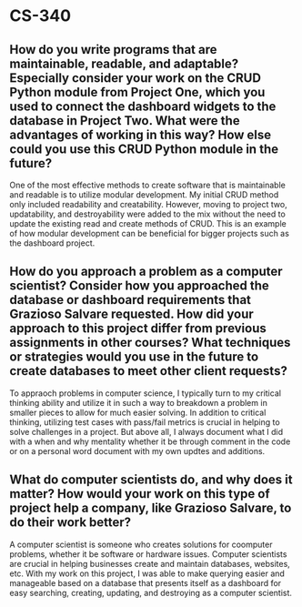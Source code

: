 # CS-340

## How do you write programs that are maintainable, readable, and adaptable? Especially consider your work on the CRUD Python module from Project One, which you used to connect the dashboard widgets to the database in Project Two. What were the advantages of working in this way? How else could you use this CRUD Python module in the future?

One of the most effective methods to create software that is maintainable and readable is to utilize modular development. My initial CRUD method only included readability and creatability. However, moving to project two, updatability, and destroyability were added to the mix without the need to update the existing read and create methods of CRUD. This is an example of how modular development can be beneficial for bigger projects such as the dashboard project. 

## How do you approach a problem as a computer scientist? Consider how you approached the database or dashboard requirements that Grazioso Salvare requested. How did your approach to this project differ from previous assignments in other courses? What techniques or strategies would you use in the future to create databases to meet other client requests?

To appraoch problems in computer science, I typically turn to my critical thinking ability and utilize it in such a way to breakdown a problem in smaller pieces to allow for much easier solving. In addition to critical thinking, utilizing test cases with pass/fail metrics is crucial in helping to solve challenges in a project. But above all, I always document what I did with a when and why mentality whether it be through comment in the code or on a personal word document with my own updtes and additions. 

## What do computer scientists do, and why does it matter? How would your work on this type of project help a company, like Grazioso Salvare, to do their work better?

A computer scientist is someone who creates solutions for coomputer problems, whether it be software or hardware issues. Computer scientists are crucial in helping businesses create and maintain databases, websites, etc. With my work on this project, I was able to make querying easier and manageable based on a database that presents itself as a dashboard for easy searching, creating, updating, and destroying as a computer scientist. 
